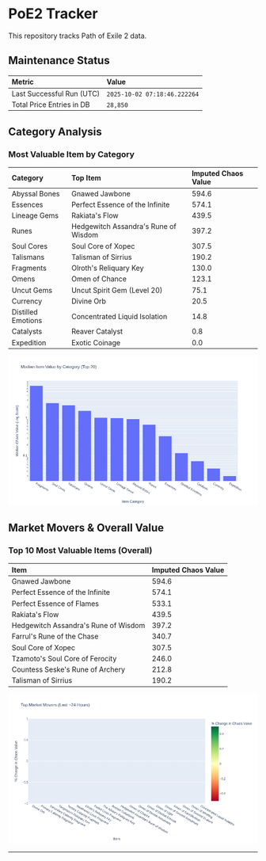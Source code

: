 # PoE2 Tracker

This repository tracks Path of Exile 2 data.

## Maintenance Status

<!-- START_MAINTENANCE -->
| Metric | Value |
|:---|:---|
| Last Successful Run (UTC) | `2025-10-02 07:18:46.222264` |
| Total Price Entries in DB | `28,850` |

<!-- END_MAINTENANCE -->

## Category Analysis

<!-- START_CATEGORY_ANALYSIS -->
### Most Valuable Item by Category
| Category | Top Item | Imputed Chaos Value |
| :--- | :--- | :--- |
| Abyssal Bones | Gnawed Jawbone | 594.6 |
| Essences | Perfect Essence of the Infinite | 574.1 |
| Lineage Gems | Rakiata's Flow | 439.5 |
| Runes | Hedgewitch Assandra's Rune of Wisdom | 397.2 |
| Soul Cores | Soul Core of Xopec | 307.5 |
| Talismans | Talisman of Sirrius | 190.2 |
| Fragments | Olroth's Reliquary Key | 130.0 |
| Omens | Omen of Chance | 123.1 |
| Uncut Gems | Uncut Spirit Gem (Level 20) | 75.1 |
| Currency | Divine Orb | 20.5 |
| Distilled Emotions | Concentrated Liquid Isolation | 14.8 |
| Catalysts | Reaver Catalyst | 0.8 |
| Expedition | Exotic Coinage | 0.0 |


![Category Analysis Chart](charts/category_analysis.png)
<!-- END_CATEGORY_ANALYSIS -->

## Market Movers & Overall Value

<!-- START_ANALYSIS -->
### Top 10 Most Valuable Items (Overall)
| Item | Imputed Chaos Value |
| :--- | :--- |
| Gnawed Jawbone | 594.6 |
| Perfect Essence of the Infinite | 574.1 |
| Perfect Essence of Flames | 533.1 |
| Rakiata's Flow | 439.5 |
| Hedgewitch Assandra's Rune of Wisdom | 397.2 |
| Farrul's Rune of the Chase | 340.7 |
| Soul Core of Xopec | 307.5 |
| Tzamoto's Soul Core of Ferocity | 246.0 |
| Countess Seske's Rune of Archery | 212.8 |
| Talisman of Sirrius | 190.2 |


![Market Movers Chart](charts/market_movers.png)
<!-- END_ANALYSIS -->

---
